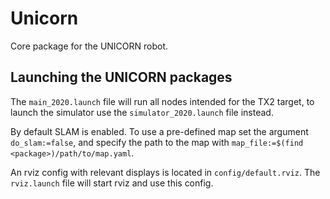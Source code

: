 # Unicorn

Core package for the UNICORN robot.

## Launching the UNICORN packages
The `main_2020.launch` file will run all nodes intended for the TX2 target, to launch the simulator use the `simulator_2020.launch` file instead.

By default SLAM is enabled. 
To use a pre-defined map set the argument `do_slam:=false`, and specify the path to the map with `map_file:=$(find <package>)/path/to/map.yaml`.

An rviz config with relevant displays is located in `config/default.rviz`. The `rviz.launch` file will start rviz and use this config. 
